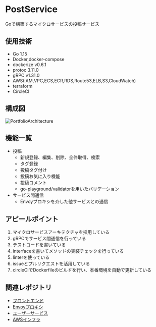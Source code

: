 # PostService
Goで構築するマイクロサービスの投稿サービス

## 使用技術
- Go 1.15
- Docker,docker-compose
- dockerize v0.6.1
- protoc 3.11.0
- gRPC v1.31.0
- AWS(IAM,VPC,ECS,ECR,RDS,Route53,ELB,S3,CloudWatch)
- terraform
- CircleCI

## 構成図
![PortfolioArchitecture](https://user-images.githubusercontent.com/36359899/109421540-26e24200-7a1b-11eb-8871-b2a4c6723f05.png)

## 機能一覧
- 投稿
  - 新規登録、編集、削除、全件取得、検索
  - タグ登録
  - 投稿タグ付け
  - 投稿お気に入り機能
  - 投稿コメント
  - go-playground/validatorを用いたバリデーション
- サービス間通信
  - Envoyプロキシを介した他サービスとの通信

## アピールポイント
1. マイクロサービスアーキテクチャを採用している
2. gRPCでサービス間通信を行っている
3. テストコードを書いている
4. interfaceを書いてメソッドの実装チェックを行っている
5. linterを使っている
6. issueとプルリクエストを活用している
7. circleCIでDockerfileのビルドを行い、本番環境を自動で更新している

## 関連レポジトリ
- [フロントエンド](https://github.com/yzmw1213/Front)
- [Envoyプロキシ](https://github.com/yzmw1213/Proxy)
- [ユーザーサービス](https://github.com/yzmw1213/UserService)
- [AWSインフラ](https://github.com/yzmw1213/Infra)
